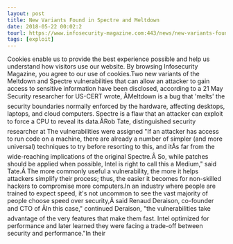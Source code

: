 ```yaml
---
layout: post
title: New Variants Found in Spectre and Meltdown
date: 2018-05-22 00:02:2
tourl: https://www.infosecurity-magazine.com:443/news/new-variants-found-in-spectre-and/
tags: [exploit]
---
```

Cookies enable us to provide the best experience possible and help us understand how visitors use our website. By browsing Infosecurity Magazine, you agree to our use of cookies.Two new variants of the Meltdown and Spectre vulnerabilities that can allow an attacker to gain access to sensitive information have been disclosed, according to a 21 May Security researcher for US-CERT wrote, ÂMeltdown is a bug that 'melts' the security boundaries normally enforced by the hardware, affecting desktops, laptops, and cloud computers. Spectre is a flaw that an attacker can exploit to force a CPU to reveal its data.ÂRob Tate, distinguished security researcher at The vulnerabilities were assigned "If an attacker has access to run code on a machine, there are already a number of simpler (and more universal) techniques to try before resorting to this, and itÂs far from the wide-reaching implications of the original Spectre.Â So, while patches should be applied when possible, Intel is right to call this a Medium," said Tate.Â The more commonly useful a vulnerability, the more it helps attackers simplify their process; thus, the easier it becomes for non-skilled hackers to compromise more computers.In an industry where people are trained to expect speed, it's not uncommon to see the vast majority of people choose speed over security,Â said Renaud Deraison, co-founder and CTO of ÂIn this case," continued Deraison, "the vulnerabilities take advantage of the very features that make them fast. Intel optimized for performance and later learned they were facing a trade-off between security and performance."In their 